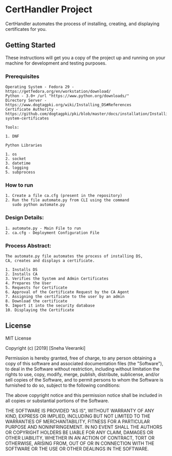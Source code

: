 # CertHandler Project
CertHandler automates the process of installing, creating, and displaying certificates for you.

## Getting Started

These instructions will get you a copy of the project up and running on your machine for development and testing purposes. 

### Prerequisites
       
        

	Operating System - Fedora 29 - https://getfedora.org/en/workstation/download/
	Python - 3.0+ /url "https://www.python.org/downloads/"
	Directory Server - https://www.dogtagpki.org/wiki/Installing_DS#References 
	Certificate Authority - https://github.com/dogtagpki/pki/blob/master/docs/installation/Installing_CA.md#verifying-system-certificates
	
	Tools:

	1. DNF
	
	Python Libraries

	1. os
	2. socket	
	3. datetime
	4. logging
	5. subprocess

### How to run

	1. Create a file ca.cfg (present in the repository)
	2. Run the file automate.py from CLI using the command 
	   sudo python automate.py

### Design Details:

	1. automate.py - Main File to run
	2. ca.cfg - Deployment Configuration File

### Process Abstract:

	The automate.py file automates the process of installing DS, 	   	CA, creates and displays a certificate.
	
	1. Installs DS
	2. Installs CA
	3. Verifies the System and Admin Certificates
	4. Prepares the User
	5. Requests for Certificate
	6. Approval of the Certificate Request by the CA Agent
	7. Assigning the certificate to the user by an admin
	8. Download the certificate 
	9. Import it into the security database 
	10. Displaying the Certificate

## License
MIT License

Copyright (c) [2019] [Sneha Veeranki]

Permission is hereby granted, free of charge, to any person obtaining a copy
of this software and associated documentation files (the "Software"), to deal
in the Software without restriction, including without limitation the rights
to use, copy, modify, merge, publish, distribute, sublicense, and/or sell
copies of the Software, and to permit persons to whom the Software is
furnished to do so, subject to the following conditions:

The above copyright notice and this permission notice shall be included in all
copies or substantial portions of the Software.

THE SOFTWARE IS PROVIDED "AS IS", WITHOUT WARRANTY OF ANY KIND, EXPRESS OR
IMPLIED, INCLUDING BUT NOT LIMITED TO THE WARRANTIES OF MERCHANTABILITY,
FITNESS FOR A PARTICULAR PURPOSE AND NONINFRINGEMENT. IN NO EVENT SHALL THE
AUTHORS OR COPYRIGHT HOLDERS BE LIABLE FOR ANY CLAIM, DAMAGES OR OTHER
LIABILITY, WHETHER IN AN ACTION OF CONTRACT, TORT OR OTHERWISE, ARISING FROM,
OUT OF OR IN CONNECTION WITH THE SOFTWARE OR THE USE OR OTHER DEALINGS IN THE
SOFTWARE.




